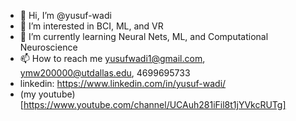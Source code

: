 - 👋 Hi, I’m @yusuf-wadi
- 👀 I’m interested in BCI, ML, and VR
- 🌱 I’m currently learning Neural Nets, ML, and Computational Neuroscience
- 📫 How to reach me yusufwadi1@gmail.com, ymw200000@utdallas.edu, 4699695733
- linkedin: https://www.linkedin.com/in/yusuf-wadi/
- (my youtube)[https://www.youtube.com/channel/UCAuh281iFil8t1jYVkcRUTg]
<!---
waedi-wave/waedi-wave is a ✨ special ✨ repository because its `README.md` (this file) appears on your GitHub profile.
You can click the Preview link to take a look at your changes.
--->
